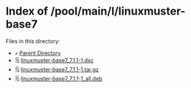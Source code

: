 
# Index of /pool/main/l/linuxmuster-base7
Files in this directory:
- ⤴ [Parent Directory](../)
- 🗒 [linuxmuster-base7_7.1.1-1.dsc](linuxmuster-base7_7.1.1-1.dsc)
- 🗒 [linuxmuster-base7_7.1.1-1.tar.gz](linuxmuster-base7_7.1.1-1.tar.gz)
- 🗒 [linuxmuster-base7_7.1.1-1_all.deb](linuxmuster-base7_7.1.1-1_all.deb)
